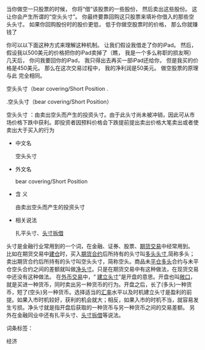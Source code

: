 

当你做空一只股票的时候， 你将“借”该股票的一些股份， 然后卖出这些股份。 这让你会产生所谓的“空头头寸”。 你最终要靠回购这只股票来填补你借入的那些空 头头寸。 如果你回购股份时的股价更低， 低于你做空股票时的价格， 那么你就赚钱了    

你可以以下面这种方式来理解这种机制。 让我们假设我借走了你的iPad。 然后， 假设我以500美元的价格把你的iPad卖掉了（瞧， 我是一个多么称职的损友啊） 几天后， 你问我要回你的iPad， 我只得出去再买一部iPad还给你， 但是我买的价格是450美元。 那么在这次交易过程中， 我的净利润是50美元。 做空股票的原理与此 完全相同。    



空头头寸（bear covering/Short Position .

.空头头寸（bear covering/Short Position）

空头头寸 ：由卖出空头而产生的投资头寸。由于此头寸尚未被冲销，因此可从市场价格下跌中获利。即投资者因预料价格会下跌提前提出卖出价格大笔卖出或者使卖出大于买入的行为

- 中文名

  空头头寸

- 外文名

  bear covering/Short Position

- 含    义

  由卖出空头而产生的投资头寸

- 相关说法

  扎平头寸、[头寸拆借](https://baike.baidu.com/item/%E5%A4%B4%E5%AF%B8%E6%8B%86%E5%80%9F)

头寸是金融行业常用到的一个词，在金融、证券、股票、[期货交易](https://baike.baidu.com/item/%E6%9C%9F%E8%B4%A7%E4%BA%A4%E6%98%93)中经常用到。 比如在期货交易中[建仓](https://baike.baidu.com/item/%E5%BB%BA%E4%BB%93)时，买入[期货合约](https://baike.baidu.com/item/%E6%9C%9F%E8%B4%A7%E5%90%88%E7%BA%A6)后所持有的头寸叫[多头头寸](https://baike.baidu.com/item/%E5%A4%9A%E5%A4%B4%E5%A4%B4%E5%AF%B8),简称多头；卖出期货合约后所持有的头寸叫空头头寸，简称空头。商品未[平仓](https://baike.baidu.com/item/%E5%B9%B3%E4%BB%93)[多头](https://baike.baidu.com/item/%E5%A4%9A%E5%A4%B4)合约与未平仓空头合约之间的差额就叫做[净头寸](https://baike.baidu.com/item/%E5%87%80%E5%A4%B4%E5%AF%B8)。只是在期货交易中有这种做法，在现货交易中还没有这种做法。 在[外币交易](https://baike.baidu.com/item/%E5%A4%96%E5%B8%81%E4%BA%A4%E6%98%93)中，“ [建立头寸](https://baike.baidu.com/item/%E5%BB%BA%E7%AB%8B%E5%A4%B4%E5%AF%B8)”是开盘的意思。开盘也叫[敞口](https://baike.baidu.com/item/%E6%95%9E%E5%8F%A3)，就是买进一种货币，同时卖出另一种货币的行为。开盘之后，长了(多头)一种货币，短了(空头)另一种货币。选择适当的[汇率](https://baike.baidu.com/item/%E6%B1%87%E7%8E%87)水平以及时机建立头寸是盈利的前提。如果入市时机较好，获利的机会就大；相反，如果入市的时机不当，就容易发生亏损。净头寸就是指开盘后获取的一种货币与另一种货币之间的交易差额。 另外在金融同业中还有扎平头寸、[头寸拆借](https://baike.baidu.com/item/%E5%A4%B4%E5%AF%B8%E6%8B%86%E5%80%9F)等说法。

词条标签：

经济